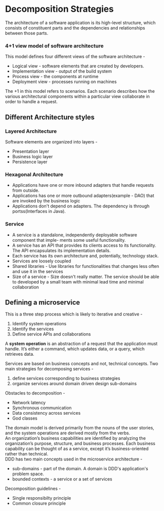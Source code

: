 # Decomposition Strategies

The architecture of a software application is its high-level structure, which consists of constituent parts and the dependencies and relationships between those parts. 

### 4+1 view model of software architecture
This model defines four different views of the software architecture -
- Logical view - software elements that are created by developers.
- Implementation view - output of the build system
- Process view - the components at runtime
- Deployment view - processes running on machines

The +1 in this model refers to scenarios. Each scenario describes how the various architectural components within a particular view collaborate in order to handle a request.

## Different Architecture styles 
### Layered Architecture<br>
Software elements are organized into layers -
- Presentation layer
- Business logic layer
- Persistence layer

### Hexagonal Architecture
- Applications have one or more inbound adapters that handle requests from outside.
- Applications has one or more outbound adapters(example - DAO) that are invoked by the business logic
- Applications don't depend on adapters. The dependency is through portss(Interfaces in Java).

### Service
- A service is a standalone, independently deployable software component that imple- ments some useful functionality. 
- A service has an API that provides its clients access to its functionality. The API encapsulates its implementation details.
- Each service has its own architecture and, potentially, technology stack. 
- Services are loosely coupled
- Shared libraries - Use libraries for functionalities that changes less often and use it in the services
- Size of a service - Size doesn't really matter. The service should be able to developed by a small team with minimal lead time and minimal collaboration


## Defining a microservice

This is a three step process which is likely to iterative and creative -
1. Identify system operations
2. Identify the services
3. Define service APIs and collaborations

A **system operation** is an abstraction of a request that the application must handle. It’s either a command, which updates data, or a query, which retrieves data. <br>

Services are based on business concepts and not, technical concepts. Two main strategies for decomposing services -
1. define services corresponding to business strategies
2. organize services around domain driven design sub-domains

Obstacles to decomposition -
- Network latency
- Synchronous communication
- Data consistency across services
- God classes

The domain model is derived primarily from the nouns of the user stories, and the system operations are derived mostly from the verbs. <br>
An organization’s business capabilities are identified by analyzing the organization’s purpose, structure, and business processes. Each business capability can be thought of as a service, except it’s business-oriented rather than technical.<br>
DDD has two main concepts used in the microservice architecture -
- sub-domains - part of the domain. A domain is DDD's application's problem space.
- bounded contexts - a service or a set of services

Decomposition guidelines -
- Single responsibilty principle
- Common closure principle
